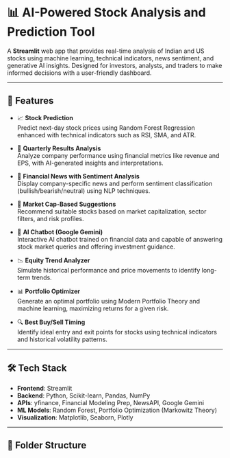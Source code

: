 # 📊 AI-Powered Stock Analysis and Prediction Tool

A **Streamlit** web app that provides real-time analysis of Indian and US stocks using machine learning, technical indicators, news sentiment, and generative AI insights. Designed for investors, analysts, and traders to make informed decisions with a user-friendly dashboard.

---

## 🚀 Features

- 📈 **Stock Prediction**  
  Predict next-day stock prices using Random Forest Regression enhanced with technical indicators such as RSI, SMA, and ATR.

- 🧾 **Quarterly Results Analysis**  
  Analyze company performance using financial metrics like revenue and EPS, with AI-generated insights and interpretations.

- 📰 **Financial News with Sentiment Analysis**  
  Display company-specific news and perform sentiment classification (bullish/bearish/neutral) using NLP techniques.

- 🧠 **Market Cap-Based Suggestions**  
  Recommend suitable stocks based on market capitalization, sector filters, and risk profiles.

- 💬 **AI Chatbot (Google Gemini)**  
  Interactive AI chatbot trained on financial data and capable of answering stock market queries and offering investment guidance.

- 📉 **Equity Trend Analyzer**  
  Simulate historical performance and price movements to identify long-term trends.

- 📊 **Portfolio Optimizer**  
  Generate an optimal portfolio using Modern Portfolio Theory and machine learning, maximizing returns for a given risk.

- 🔍 **Best Buy/Sell Timing**  
  Identify ideal entry and exit points for stocks using technical indicators and historical volatility patterns.

---

## 🛠️ Tech Stack

- **Frontend**: Streamlit  
- **Backend**: Python, Scikit-learn, Pandas, NumPy  
- **APIs**: yfinance, Financial Modeling Prep, NewsAPI, Google Gemini  
- **ML Models**: Random Forest, Portfolio Optimization (Markowitz Theory)  
- **Visualization**: Matplotlib, Seaborn, Plotly

---

## 📂 Folder Structure

